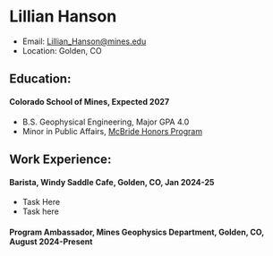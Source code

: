 
# Lillian Hanson
- Email: Lillian_Hanson@mines.edu
- Location: Golden, CO

## Education:
#### Colorado School of Mines, Expected 2027
- B.S. Geophysical Engineering, Major GPA 4.0
- Minor in Public Affairs, [McBride Honors Program](https://mcbride.mines.edu/)

## Work Experience: 
#### Barista, Windy Saddle Cafe, Golden, CO, Jan 2024-25
- Task Here
- Task here

#### Program Ambassador, Mines Geophysics Department, Golden, CO, August 2024-Present


